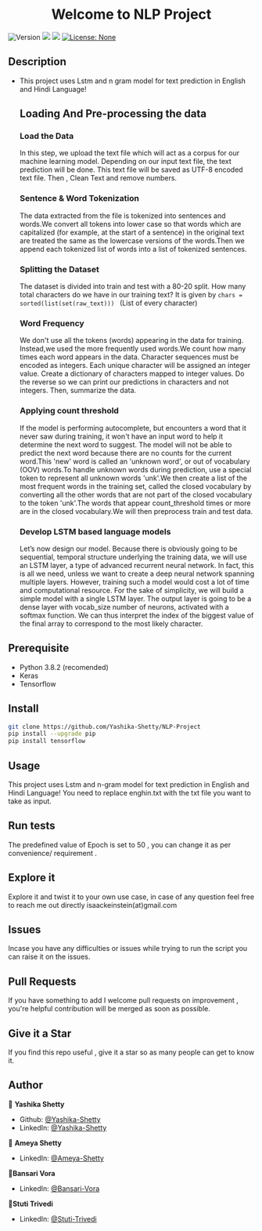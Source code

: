 <h1 align="center">Welcome to NLP Project </h1>
<p>
  <img alt="Version" src="https://img.shields.io/badge/version-0.1.3-blue.svg?cacheSeconds=2592000" />
  <img src="https://img.shields.io/badge/npm-%3E%3D5.5.0-blue.svg" />
  <img src="https://img.shields.io/badge/node-%3E%3D9.3.0-blue.svg" />
  <a href="#" target="_blank">
    <img alt="License: None" src="https://img.shields.io/badge/License-None-yellow.svg" />
  </a>
</p>

## Description
- This project uses Lstm and n gram model for text prediction in English and Hindi Language!

  ## Loading And Pre-processing the data
  ### Load the Data
    In this step, we upload the text file which will act as a corpus for our machine learning model. Depending on our input text file, the text prediction will be done. This text file will be saved as UTF-8 encoded text file. Then , Clean Text and remove numbers.
  ### Sentence & Word Tokenization
    The data extracted from the file is tokenized into sentences and words.We convert all tokens into lower case so that words which are capitalized (for example, at the start of a sentence) in the original text are treated the same as the lowercase versions of the words.Then we append each tokenized list of words into a list of tokenized sentences.
  ### Splitting the Dataset
    The dataset is divided into train and test with a 80-20 split.
    How many total characters do we have in our training text? It is given by ```chars = sorted(list(set(raw_text))) ``` (List of every character)
  ### Word Frequency
    We don't use all the tokens (words) appearing in the data for training. Instead,we used the more frequently used words.We count how many times each word appears in the data. Character sequences must be encoded as integers. Each unique character will be assigned an integer value. Create a dictionary of characters mapped to integer values. Do the reverse so we can print our predictions in characters and not integers. Then, summarize the data.
  ### Applying count threshold
    If the model is performing autocomplete, but encounters a word that it never saw during training, it won't have an input word to help it determine the next word to suggest. The model will not be able to predict the next word because there are no counts for the current word.This 'new' word is called an 'unknown word', or out of vocabulary (OOV) words.To handle unknown words during prediction, use a special token to represent all unknown words 'unk'.We then create a list of the most frequent words in the training set, called the closed vocabulary by converting all the other words that are not part of the closed vocabulary to the token 'unk'.The words that appear count_threshold times or more are in the closed vocabulary.We will then preprocess train and test data.
  ### Develop LSTM based language models
    Let’s now design our model. Because there is obviously going to be sequential, temporal structure underlying the training data, we will use an LSTM layer, a type of advanced recurrent neural network. In fact, this is all we need, unless we want to create a deep neural network spanning multiple layers. However, training such a model would cost a lot of time and computational resource. For the sake of simplicity, we will build a simple model with a single LSTM layer. The output layer is going to be a dense layer with vocab_size number of neurons, activated with a softmax function. We can thus interpret the index of the biggest value of the final array to correspond to the most likely character.


## Prerequisite

- Python 3.8.2 (recomended)
- Keras
- Tensorflow
## Install

```sh
git clone https://github.com/Yashika-Shetty/NLP-Project
pip install --upgrade pip
pip install tensorflow
```

## Usage

This project uses Lstm and n-gram model for text prediction in English and Hindi Language! You need to replace enghin.txt with the txt file you want to take as input.


## Run tests

The predefined value of Epoch is set to 50 , you can change it as per convenience/ requirement  .

## Explore it
Explore it and twist it to your own use case, in case of any question feel free to reach me out directly isaackeinstein(at)gmail.com

## Issues
Incase you have any difficulties or issues while trying to run the script you can raise it on the issues.

## Pull Requests
If you have something to add I welcome pull requests on improvement , you're helpful contribution will be merged as soon as possible.

## Give it a Star
If you find this repo useful , give it a star so as many people can get to know it.

## Author

👤 **Yashika Shetty**

* Github: [@Yashika-Shetty](https://github.com/Yashika-Shetty)
* LinkedIn: [@Yashika-Shetty](https://linkedin.com/in/Yashika-Shetty)

👤 **Ameya Shetty**

* LinkedIn: [@Ameya-Shetty](https://in.linkedin.com/in/ameya-shetty-472b1b19b)

👤**Bansari Vora**

* LinkedIn: [@Bansari-Vora](https://in.linkedin.com/in/bansari-vora-04bba91aa)

👤**Stuti Trivedi**

* LinkedIn: [@Stuti-Trivedi](https://in.linkedin.com/in/stuti-trivedi-a9428a1b2)
